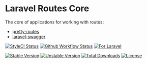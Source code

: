 # Laravel Routes Core

The core of applications for working with routes:

* [pretty-routes](https://github.com/andrey-helldar/pretty-routes)
* [laravel-swagger](https://github.com/andrey-helldar/laravel-swagger)

[![StyleCI Status][badge_styleci]][link_styleci]
[![Github Workflow Status][badge_build]][link_build]
[![For Laravel][badge_laravel]][link_packagist]

[![Stable Version][badge_stable]][link_packagist]
[![Unstable Version][badge_unstable]][link_packagist]
[![Total Downloads][badge_downloads]][link_packagist]
[![License][badge_license]][link_license]


[badge_styleci]:    https://styleci.io/repos/310315732/shield
[badge_build]:      https://img.shields.io/github/workflow/status/andrey-helldar/laravel-routes-core/phpunit?style=flat-square
[badge_laravel]:    https://img.shields.io/badge/Laravel-5.x%20%7C%206.x%20%7C%207.x%20%7C%208.x-orange.svg?style=flat-square
[badge_stable]:     https://img.shields.io/github/v/release/andrey-helldar/laravel-routes-core?label=stable&style=flat-square
[badge_unstable]:   https://img.shields.io/badge/unstable-dev--master-orange?style=flat-square
[badge_downloads]:  https://img.shields.io/packagist/dt/andrey-helldar/laravel-routes-core.svg?style=flat-square
[badge_license]:    https://img.shields.io/packagist/l/andrey-helldar/laravel-routes-core.svg?style=flat-square

[link_styleci]:     https://github.styleci.io/repos/310315732
[link_build]:       https://github.com/andrey-helldar/laravel-routes-core/actions
[link_packagist]:   https://packagist.org/packages/andrey-helldar/laravel-routes-core
[link_license]:     LICENSE
